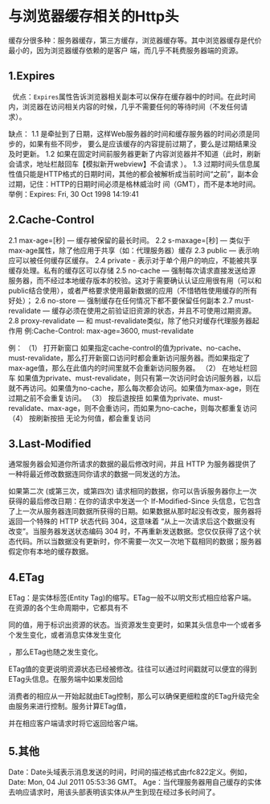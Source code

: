 # 与浏览器缓存相关的Http头

缓存分很多种：服务器缓存，第三方缓存，浏览器缓存等。其中浏览器缓存是代价最小的，因为浏览器缓存依赖的是客户 端，而几乎不耗费服务器端的资源。

## 1.Expires
  
优点：`Expires`属性告诉浏览器相关副本可以保存在缓存器中的时间。在此时间内，浏览器在访问相关内容的时候，几乎不需要任何的等待时间（不发任何请求）。

缺点：
1.1 是牵扯到了日期，这样Web服务器的时间和缓存服务器的时间必须是同步的，如果有些不同步， 要么是应该缓存的内容提前过期了，要么是过期结果没及时更新。
1.2 如果在固定时间前服务器更新了内容浏览器并不知道（此时，刷新会请求，地址栏敲回车【模拟新开webview】不会请求 ）。
1.3 过期时间头信息属性值只能是HTTP格式的日期时间，其他的都会被解析成当前时间“之前”，副本会过期，记住：HTTP的日期时间必须是格林威治时 间（GMT），而不是本地时间。举例：Expires: Fri, 30 Oct 1998 14:19:41

## 2.Cache-Control

2.1 max-age=[秒] — 缓存被保留的最长时间。
2.2 s-maxage=[秒] — 类似于max-age属性，除了他应用于共享（如：代理服务器）缓存
2.3 public — 表示响应可以被任何缓存区缓存。
2.4 private - 表示对于单个用户的响应，不能被共享缓存处理。私有的缓存区可以存储
2.5 no-cache — 强制每次请求直接发送给源服务器，而不经过本地缓存版本的校验。这对于需要确认认证应用很有用（可以和public结合使用），或者严格要求使用最新数据的应用（不惜牺牲使用缓存的所有好处）；
2.6 no-store — 强制缓存在任何情况下都不要保留任何副本
2.7 must-revalidate — 缓存必须在使用之前验证旧资源的状态，并且不可使用过期资源。
2.8 proxy-revalidate — 和 must-revalidate类似，除了他只对缓存代理服务器起作用
例:Cache-Control: max-age=3600, must-revalidate

例：
（1） 打开新窗口
如果指定cache-control的值为private、no-cache、must-revalidate，那么打开新窗口访问时都会重新访问服务器。而如果指定了max-age值，那么在此值内的时间里就不会重新访问服务器。
（2） 在地址栏回车
如果值为private、must-revalidate，则只有第一次访问时会访问服务器，以后就不再访问。如果值为no-cache，那么每次都会访问。如果值为max-age，则在过期之前不会重复访问。
（3） 按后退按扭
如果值为private、must-revalidate、max-age，则不会重访问，而如果为no-cache，则每次都重复访问
（4） 按刷新按扭
无论为何值，都会重复访问

## 3.Last-Modified

  通常服务器会知道你所请求的数据的最后修改时间，并且 HTTP 为服务器提供了一种将最近修改数据连同你请求的数据一同发送的方法。

  如果第二次 (或第三次，或第四次) 请求相同的数据，你可以告诉服务器你上一次获得的最后修改日期：在你的请求中发送一个 If-Modified-Since 头信息，它包含了上一次从服务器连同数据所获得的日期。如果数据从那时起没有改变，服务器将返回一个特殊的 HTTP 状态代码 304，这意味着 “从上一次请求后这个数据没有改变”。当服务器发送状态编码 304 时，不再重新发送数据。您仅仅获得了这个状态代码。所以当数据没有更新时，你不需要一次又一次地下载相同的数据；服务器假定你有本地的缓存数据。

## 4.ETag

ETag：是实体标签(Entity Tag)的缩写。ETag一般不以明文形式相应给客户端。在资源的各个生命周期中，它都具有不

同的值，用于标识出资源的状态。当资源发生变更时，如果其头信息中一个或者多个发生变化，或者消息实体发生变化

，那么ETag也随之发生变化。

ETag值的变更说明资源状态已经被修改。往往可以通过时间戳就可以便宜的得到ETag头信息。在服务端中如果发回给

消费者的相应从一开始起就由ETag控制，那么可以确保更细粒度的ETag升级完全由服务来进行控制。服务计算ETag值，

并在相应客户端请求时将它返回给客户端。

## 5.其他

Date：Date头域表示消息发送的时间，时间的描述格式由rfc822定义。例如，Date: Mon, 04 Jul 2011 05:53:36 GMT。
Age：当代理服务器用自己缓存的实体去响应请求时，用该头部表明该实体从产生到现在经过多长时间了。
